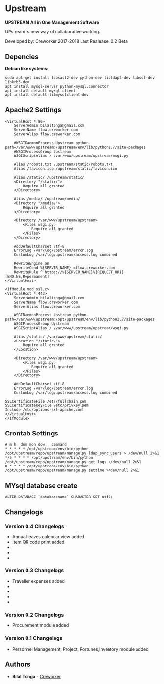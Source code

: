 # Upstream
**UPSTREAM All in One Management Software**         

UPstream is new way of collaborative working.

Developed by: Creworker 2017-2018
Last Realease: 0.2 Beta


## Depencies

**Debian like systems:**
```
sudo apt-get install libsasl2-dev python-dev libldap2-dev libssl-dev libkrb5-dev
apt install mysql-server python-mysql.connector
apt install default-mysql-client
apt install default-libmysqlclient-dev
```
## Apache2 Settings
```
<VirtualHost *:80>
    ServerAdmin bilaltonga@gmail.com
    ServerName flow.creworker.com
    ServerAlias flow.creworker.com

    #WSGIDaemonProcess Upstream python-path=/var/www/upstream:/upstream/env/lib/python2.7/site-packages
    #WSGIProcessGroup Upstream
    WSGIScriptAlias / /var/www/upstream/upstream/wsgi.py

    Alias /robots.txt /upstream/static/robots.txt
    Alias /favicon.ico /upstream/static/favicon.ico

    Alias /static/ /upstream/static/
    <Directory "/static/">
        Require all granted
    </Directory>

    Alias /media/ /upstream/media/
    <Directory "/media/">
        Require all granted
    </Directory>

    <Directory /var/www/upstream/upstream>
        <Files wsgi.py>
            Require all granted
        </Files>
    </Directory>

    AddDefaultCharset utf-8
    ErrorLog /var/log/upstream/error.log
    CustomLog /var/log/upstream/access.log combined

    RewriteEngine on
    RewriteCond %{SERVER_NAME} =flow.creworker.com
    RewriteRule ^ https://%{SERVER_NAME}%{REQUEST_URI} [END,NE,R=permanent]
</VirtualHost>
```
```
<IfModule mod_ssl.c>
<VirtualHost *:443>
    ServerAdmin bilaltonga@gmail.com
    ServerName flow.creworker.com
    ServerAlias flow.creworker.com

    WSGIDaemonProcess Upstream python-path=/var/www/upstream:/opt/upstream/env/lib/python2.7/site-packages
    WSGIProcessGroup Upstream
    WSGIScriptAlias / /var/www/upstream/upstream/wsgi.py

    Alias /static/ /var/www/upstream/static/
    <Location "/static/">
        Require all granted
    </Location>

    <Directory /var/www/upstream/upstream>
        <Files wsgi.py>
            Require all granted
        </Files>
    </Directory>

    AddDefaultCharset utf-8
    ErrorLog /var/log/upstream/error.log
    CustomLog /var/log/upstream/access.log combined

SSLCertificateFile /etc/fullchain.pem
SSLCertificateKeyFile /etc/privkey.pem
Include /etc/options-ssl-apache.conf
</VirtualHost>
</IfModule>
```

## Crontab Settings
```
# m h  dom mon dow   command
* * * * * /opt/upstream/env/bin/python /opt/upstream/repo/upstream/manage.py ldap_sync_users > /dev/null 2>&1
*/5 * * * * /opt/upstream/env/bin/python /opt/upstream/repo/upstream/manage.py get_logs >/dev/null 2>&1
0 * * * * /opt/upstream/env/bin/python /opt/upstream/repo/upstream/manage.py settime >/dev/null 2>&1
```
## MYsql database create
```
ALTER DATABASE `databasename` CHARACTER SET utf8;
```
## Changelogs

### Version 0.4 Changelogs

* Annual leaves calendar view added
* Item QR code print added
*
*
*

### Version 0.3 Changelogs

* Traveller expenses added
*
*
*
*

### Version 0.2 Changelogs

* Procurement module added

### Version 0.1 Changelogs

* Personnel Management, Project, Portunes,Inventory module added



## Authors

* **Bilal Tonga** - [Creworker](https://creworker.com)
